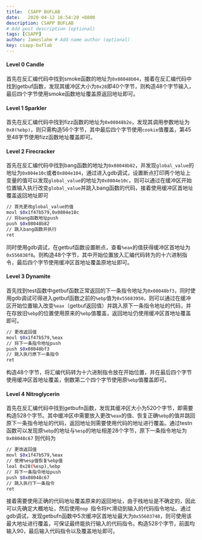 ```yaml
---
title:  CSAPP BUFLAB
date:   2020-04-12 16:54:20 +0800
description: CSAPP BUFLAB
# Add post description (optional)
tags: [CSAPP]
author: Jameslahm # Add name author (optional)
key: csapp-buflab
---
```


#### Level 0 Candle

首先在反汇编代码中找到smoke函数的地址为`0x08048b04`，接着在反汇编代码中找到getbuf函数，发现其缓冲区大小为`0x28`即40个字节，则构造48个字节输入，最后四个字节使用smoke函数地址覆盖原返回地址即可。



#### Level 1 Sparkler

首先在反汇编代码中找到fizz函数的地址为`0x08048b2e`，发现其调用参数地址为`0x8(%ebp)`，则只需构造56个字节，其中最后四个字节使用`cookie`值覆盖，第45至48字节使用fizz函数地址覆盖即可。



#### Level 2 Firecracker

首先在反汇编代码中找到bang函数的地址为`0x08048b82`，并发现`global_value`的地址为`0x804e10c`或者`0x804e104`，通过进入gdb调试，设置断点打印两个地址上变量的值可以发现`global_value`的地址为`0x0804e10c`，则可以通过在缓冲区开始位置输入执行改变`global_value`并跳入bang函数的代码，接着使用缓冲区首地址覆盖返回地址即可

```bash
// 首先更改global_value的值
movl $0x1f47b579,0x0804e10c
// 将bang函数地址push
push $0x08048b82
// 跳入bang函数并执行
ret
```

同时使用gdb调试，在getbuf函数设置断点，查看`%eax`的值获得缓冲区首地址为`0x556838f8`。则构造48个字节，其中开始位置放入汇编代码转为的十六进制指令，最后四个字节使用缓冲区首地址覆盖原地址即可。



#### Level 3 Dynamite

首先找到test函数中getbuf函数正常返回的下一条指令地址为`0x08048bf3`，同时使用gdb调试可得进入getbuf函数之前的`%ebp`值为`0x55683950`，则可以通过在缓冲区开始位置输入改变`%eax`（getbuf返回值）并跳入原下一条指令地址的代码，并在存放旧`%ebp`的位置使用原来的`%ebp`值覆盖，返回地址仍使用缓冲区首地址覆盖即可。

```bash
// 更改返回值
movl $0x1f47b579,%eax
// 将下一条指令地址push
push $0x08048bf3
// 跳入执行原下一条指令
ret
```

构造48个字节，将汇编代码转为十六进制指令放在开始位置，并在最后四个字节使用缓冲区首地址覆盖，倒数第二个四个字节使用原`%ebp`值覆盖即可。



#### Level 4 Nitroglycerin

首先在反汇编代码中找到getbufn函数，发现其缓冲区大小为520个字节，即需要构造528个字节。其中缓冲区中需要放入更改`%eax`的值、恢复正确`%ebp`的值并跳回原下一条指令地址的代码，返回地址则需要使用代码的地址进行覆盖。通过testn函数可以发现原`%ebp`的地址与`%esp`的地址相差28个字节，原下一条指令地址为`0x08048c67` 则代码为

```bash
// 更改返回值
movl $0x1f47b579,%eax
// 使用%esp值恢复%ebp值
leal 0x28(%esp),%ebp
// 将下一条指令地址push
push $0x08048c67
// 跳入执行下一条指令
ret
```

接着需要使用正确的代码地址覆盖原来的返回地址，由于栈地址是不确定的，因此可以先确定大概地址，然后使用`nop `指令将`PC`滑动到输入的代码指令地址。通过gdb调试，发现getbufn函数中5次缓冲区首地址最大为`0x55683748`，则可使用该最大地址进行覆盖，可保证最终能执行输入的代码指令。构造528个字节，前面均输入90，最后输入代码指令以及覆盖地址即可。





